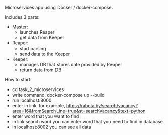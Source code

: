 Microservices app using Docker / docker-compose.

Includes 3 parts:

- Master:
    - launches Reaper
    - get data from Keeper
- Reaper:
    - start parsing
    - send data to the Keeper
- Keeper:
    - manages DB that stores date provided by Reaper
    - return data from DB
    
How to start:

- cd task_2_microservices
- write command: docker-compose up --build
- run localhost:8000
- enter in link, for example, https://rabota.by/search/vacancy?area=16&fromSearchLine=true&st=searchVacancy&text=python
- enter word that you want to find
- in link search word you can enter word that you need to find in database
- in localhost:8002 you can see all data